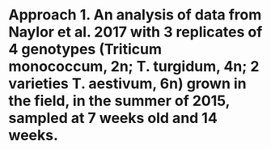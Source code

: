 # Approach 1. An analysis of data from Naylor et al. 2017 with 3 replicates of 4 genotypes (Triticum monococcum, 2n; T. turgidum, 4n; 2 varieties T. aestivum, 6n) grown in the field, in the summer of 2015, sampled at 7 weeks old and 14 weeks. 
